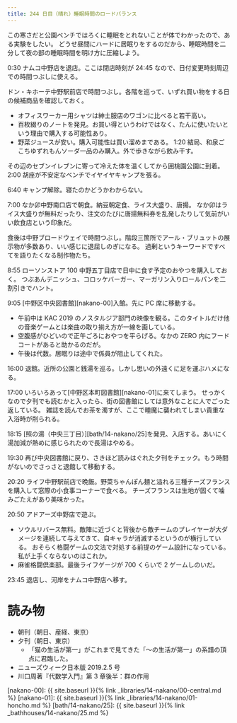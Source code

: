 ```yaml
---
title: 244 日目（晴れ）睡眠時間のロードバランス
---
```


この寒さだと公園ベンチではろくに睡眠をとれないことが体でわかったので、ある実験をしたい。
どうせ昼間にハードに居眠りをするのだから、睡眠時間を二分して夜の部の睡眠時間を明け方に圧縮しよう。

0:30 ナムコ中野店を退店。ここは閉店時刻が 24:45 なので、日付変更時刻周辺での時間つぶしに使える。

ドン・キホーテ中野駅前店で時間つぶし。各階を巡って、いずれ買い物をする日の候補商品を確認しておく。
* オフィスワーカー用シャツは紳士服店のワゴンに比べると若干高い。
* 百枚綴りのノートを発見。お買い得というわけではなく、たんに使いたいという理由で購入する可能性あり。
* 野菜ジュースが安い。購入可能性は買い溜めまである。
1:20 結局、和泉ごこちゆずれもんソーダ一品のみ購入。外で歩きながら飲み干す。

その辺のセブンイレブンに寄って冷えた体を温くしてから囲桃園公園に到着。
2:00 胡座が不安定なベンチでイヤイヤキャンプを張る。

6:40 キャンプ解除。寝たのかどうかわからない。

7:00 なか卯中野南口店で朝食。納豆朝定食、ライス大盛り、唐揚。
なか卯はライス大盛りが無料だったり、注文のたびに唐揚無料券を乱発したりして気前がいい飲食店という印象だ。

食後は中野ブロードウェイで時間つぶし。階段三箇所でアール・ブリュットの展示物が多数あり、いい感じに退屈しのぎになる。
過剰というキーワードですべてを語りたくなる制作物たち。

8:55 ローソンストア 100 中野五丁目店で日中に食す予定のおやつを購入しておく。
つぶあんデニッシュ、コロッケバーガー、マーガリン入りロールパンを二割引きでハント。

9:05 [中野区中央図書館][nakano-00]入館。先に PC 席に移動する。
* 午前中は KAC 2019 のノスタルジア部門の映像を観る。このタイトルだけ他の音楽ゲームとは楽曲の取り揃え方が一線を画している。
* 空腹感がひどいので正午ごろにおやつを平らげる。なかの ZERO 内にフードコートがあると助かるのだが。
* 午後は代数。居眠りは途中で係員が阻止してくれた。

16:00 退館。近所の公園と銭湯を巡る。しかし思いの外遠くに足を運ぶハメになる。

17:00 いろいろあって[中野区本町図書館][nakano-01]に来てしまう。
せっかくなので夕刊でも読むかと入ったら、街の図書館にしては意外なことに人でごった返している。
雑誌を読んでお茶を濁すが、ここで睡魔に襲われてしまい貴重な入浴時が削られる。

18:15 [照の湯（中央三丁目）][bath/14-nakano/25]を発見、入店する。あいにく湯加減が熱めに感じられたので長湯はやめる。

19:30 再び中央図書館に戻り、さきほど読みはぐれた夕刊をチェック。もう時間がないのでさっさと退館して移動する。

20:20 ライフ中野駅前店で晩飯。野菜ちゃんぽん麺と溢れる三種チーズフランスを購入して窓際の小食事コーナーで食べる。
チーズフランスは生地が固くて噛みごたえがあり美味かった。

20:50 アドアーズ中野店で遊ぶ。
* ソウルリバース無料。敵陣に近づくと背後から敵チームのプレイヤーが大ダメージを連続して与えてきて、自キャラが消滅するというのが横行している。
  おそらく格闘ゲームの文法で対処する前提のゲーム設計になっている。私が上手くならないのはこれか。
* 麻雀格闘倶楽部。最後ライフゲージが 700 くらいで 2 ゲームしのいだ。

23:45 退店し、河岸をナムコ中野店へ移す。

# 読み物

* 朝刊（朝日、産経、東京）
* 夕刊（朝日、東京）
  * 「猫の生活が第一」がこれまで見てきた「～の生活が第一」の系譜の頂点に君臨した。
* ニューズウィーク日本版 2019.2.5 号
* 川口周著『代数学入門』第 3 章後半：群の作用

[nakano-00]: {{ site.baseurl }}{% link _libraries/14-nakano/00-central.md %}
[nakano-01]: {{ site.baseurl }}{% link _libraries/14-nakano/01-honcho.md %}
[bath/14-nakano/25]: {{ site.baseurl }}{% link _bathhouses/14-nakano/25.md %}
